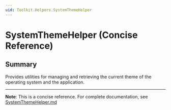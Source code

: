 ```yaml
---
uid: Toolkit.Helpers.SystemThemeHelper
---
```


# SystemThemeHelper (Concise Reference)

## Summary

Provides utilities for managing and retrieving the current theme of the operating system and the application.

---

**Note**: This is a concise reference. 
For complete documentation, see [SystemThemeHelper.md](SystemThemeHelper.md)